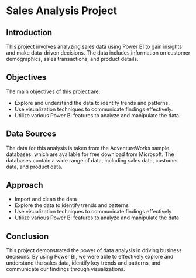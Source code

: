# Sales Analysis Project

## Introduction

This project involves analyzing sales data using Power BI to gain insights and make data-driven decisions. The data includes information on customer demographics, sales transactions, and product details.

## Objectives

The main objectives of this project are:

- Explore and understand the data to identify trends and patterns.
- Use visualization techniques to communicate findings effectively.
- Utilize various Power BI features to analyze and manipulate the data.

## Data Sources

The data for this analysis is taken from the AdventureWorks sample databases, which are available for free download from Microsoft. The databases contain a wide range of data, including sales data, customer data, and product data.

## Approach

- Import and clean the data
- Explore the data to identify trends and patterns
- Use visualization techniques to communicate findings effectively
- Utilize various Power BI features to analyze and manipulate the data

## Conclusion

This project demonstrated the power of data analysis in driving business decisions. By using Power BI, we were able to effectively explore and understand the sales data, identify key trends and patterns, and communicate our findings through visualizations.

